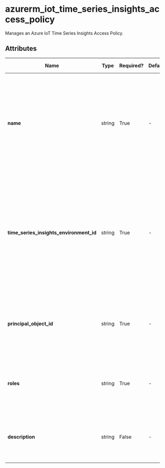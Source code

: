 # azurerm_iot_time_series_insights_access_policy

Manages an Azure IoT Time Series Insights Access Policy.

## Attributes

| Name | Type | Required? | Default  | possible values | Description |
| ---- | ---- | --------- | -------- | ----------- | ----------- |
| **name** | string | True | -  |  -  | Specifies the name of the Azure IoT Time Series Insights Access Policy. Changing this forces a new resource to be created. Must be globally unique. | 
| **time_series_insights_environment_id** | string | True | -  |  -  | The resource ID of the Azure IoT Time Series Insights Environment in which to create the Azure IoT Time Series Insights Reference Data Set. Changing this forces a new resource to be created. | 
| **principal_object_id** | string | True | -  |  -  | The id of the principal in Azure Active Directory. Changing this forces a new resource to be created. | 
| **roles** | string | True | -  |  `Contributor`, `Reader`  | A list of roles to apply to the Access Policy. Valid values include `Contributor` and `Reader`. | 
| **description** | string | False | -  |  -  | The description of the Azure IoT Time Series Insights Access Policy. | 

